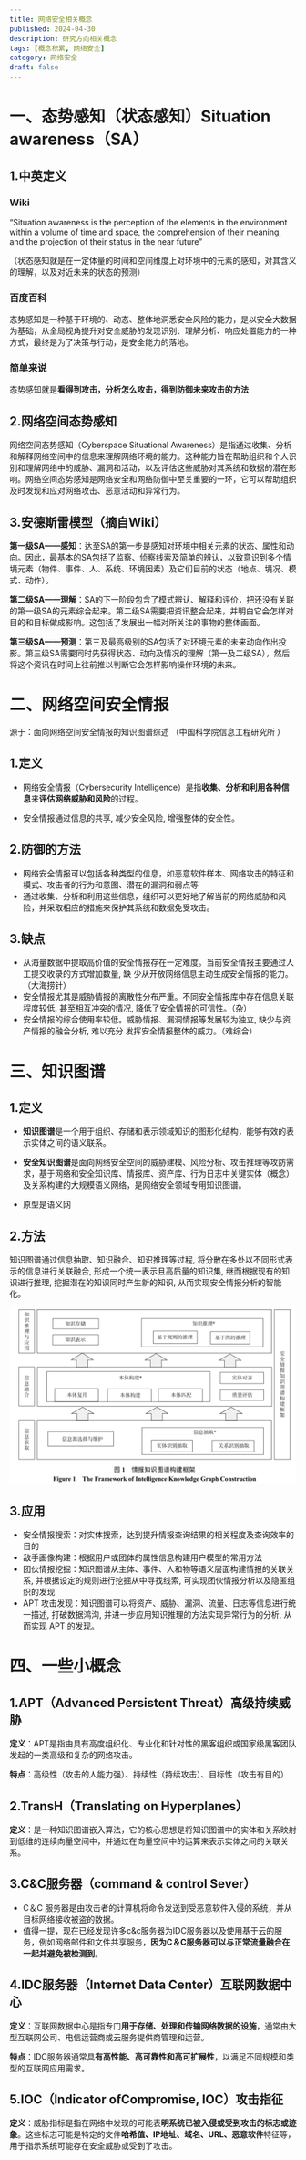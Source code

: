 ```yaml
---
title: 网络安全相关概念
published: 2024-04-30
description: 研究方向相关概念
tags: [概念积累, 网络安全]
category: 网络安全
draft: false
---
```


# 一、态势感知（状态感知）**Situation awareness**（SA）

## 1.中英定义

### Wiki

“Situation awareness is the perception of the elements in the environment within a volume of time and space, the comprehension of their meaning, and the projection of their status in the near future”

（状态感知就是在一定体量的时间和空间维度上对环境中的元素的感知，对其含义的理解，以及对近未来的状态的预测）

### 百度百科

态势感知是一种基于环境的、动态、整体地洞悉安全风险的能力，是以安全大数据为基础，从全局视角提升对安全威胁的发现识别、理解分析、响应处置能力的一种方式，最终是为了决策与行动，是安全能力的落地。

### 简单来说

态势感知就是**看得到攻击，分析怎么攻击，得到防御未来攻击的方法**

## 2.网络空间态势感知

网络空间态势感知（Cyberspace Situational Awareness）是指通过收集、分析和解释网络空间中的信息来理解网络环境的能力。这种能力旨在帮助组织和个人识别和理解网络中的威胁、漏洞和活动，以及评估这些威胁对其系统和数据的潜在影响。网络空间态势感知是网络安全和网络防御中至关重要的一环，它可以帮助组织及时发现和应对网络攻击、恶意活动和异常行为。

## 3.安德斯雷模型（摘自Wiki）

**第一级SA——感知**：达至SA的第一步是感知对环境中相关元素的状态、属性和动向。因此，最基本的SA包括了监察、侦察线索及简单的辨认，以致意识到多个情境元素（物件、事件、人、系统、环境因素）及它们目前的状态（地点、境况、模式、动作）。

**第二级SA——理解**：SA的下一阶段包含了模式辨认、解释和评价，把还没有关联的第一级SA的元素综合起来。第二级SA需要把资讯整合起来，并明白它会怎样对目的和目标做成影响。这包括了发展出一幅对所关注的事物的整体画面。

**第三级SA——预测**：第三及最高级别的SA包括了对环境元素的未来动向作出投影。第三级SA需要同时先获得状态、动向及情况的理解（第一及二级SA），然后将这个资讯在时间上往前推以判断它会怎样影响操作环境的未来。

# 二、网络空间安全情报

源于：面向网络空间安全情报的知识图谱综述  （中国科学院信息工程研究所 ）

## 1.定义

- 网络安全情报（Cybersecurity Intelligence）是指**收集、分析和利用各种信息**来**评估网络威胁和风险**的过程。

- 安全情报通过信息的共享, 减少安全风险, 增强整体的安全性。

## 2.防御的方法

- 网络安全情报可以包括各种类型的信息，如恶意软件样本、网络攻击的特征和模式、攻击者的行为和意图、潜在的漏洞和弱点等
- 通过收集、分析和利用这些信息，组织可以更好地了解当前的网络威胁和风险，并采取相应的措施来保护其系统和数据免受攻击。

## 3.缺点

- 从海量数据中提取高价值的安全情报存在一定难度。当前安全情报主要通过人工提交收录的方式增加数量, 缺
  少从开放网络信息主动生成安全情报的能力。（大海捞针）
- 安全情报尤其是威胁情报的离散性分布严重。不同安全情报库中存在信息关联程度较低, 甚至相互冲突的情况, 降低了安全情报的可信性。（杂）
- 安全情报的综合使用率较低。威胁情报、漏洞情报等发展较为独立, 缺少与资产情报的融合分析, 难以充分
  发挥安全情报整体的威力。（难综合）

# 三、知识图谱

## 1.定义

- **知识图谱**是一个用于组织、存储和表示领域知识的图形化结构，能够有效的表示实体之间的语义联系。
- **安全知识图谱**是面向网络安全空间的威胁建模、风险分析、攻击推理等攻防需求，基于网络和安全知识库、情报库、资产库、行为日志中关键实体（概念）及关系构建的大规模语义网络，是网络安全领域专用知识图谱。

- 原型是语义网

## 2.方法

知识图谱通过信息抽取、知识融合、知识推理等过程, 将分散在多处以不同形式表示的信息进行关联融合, 形成一个统一表示且高质量的知识集, 继而根据现有的知识进行推理, 挖掘潜在的知识同时产生新的知识, 从而实现安全情报分析的智能化。

![image-20240429181426892](https://raw.githubusercontent.com/PasserByNaOH/PicGo/main/blogPic/image-20240429181426892.png)

## 3.应用

- 安全情报搜索：对实体搜索，达到提升情报查询结果的相关程度及查询效率的目的
- 敌手画像构建：根据用户或团体的属性信息构建用户模型的常用方法
- 团伙情报挖掘：知识图谱从主体、事件、人和物等语义层面构建情报的关联关系, 并根据设定的规则进行挖掘从中寻找线索, 可实现团伙情报分析以及隐匿组织的发现
- APT 攻击发现：知识图谱可以将资产、威胁、漏洞、流量、日志等信息进行统一描述, 打破数据鸿沟, 并进一步应用知识推理的方法实现异常行为的分析, 从而实现 APT 的发现。

# 四、一些小概念

## 1.APT（Advanced Persistent Threat）高级持续威胁

**定义**：APT是指由具有高度组织化、专业化和针对性的黑客组织或国家级黑客团队发起的一类高级和复杂的网络攻击。

**特点**：高级性（攻击的人能力强）、持续性（持续攻击）、目标性（攻击有目的）

## 2.TransH（Translating on Hyperplanes）

**定义**：是一种知识图谱嵌入算法，它的核心思想是将知识图谱中的实体和关系映射到低维的连续向量空间中，并通过在向量空间中的运算来表示实体之间的关联关系。

## 3.C&C服务器（command & control Sever）

- C＆C 服务器是由攻击者的计算机将命令发送到受恶意软件入侵的系统，并从目标网络接收被盗的数据。
- 值得一提，现在已经发现许多c&c服务器为IDC服务器以及使用基于云的服务，例如网络邮件和文件共享服务，**因为C＆C服务器可以与正常流量融合在一起并避免被检测到**。

## 4.IDC服务器（Internet Data Center）互联网数据中心

**定义**：互联网数据中心是指专门**用于存储、处理和传输网络数据的设施**，通常由大型互联网公司、电信运营商或云服务提供商管理和运营。

**特点**：IDC服务器通常具**有高性能、高可靠性和高可扩展性**，以满足不同规模和类型的互联网应用需求。

## 5.IOC（Indicator ofCompromise, IOC）攻击指征

**定义**：威胁指标是指在网络中发现的可能表**明系统已被入侵或受到攻击的标志或迹象**。这些标志可能是特定的文件**哈希值、IP地址、域名、URL、恶意软件**特征等，用于指示系统可能存在安全威胁或受到了攻击。











